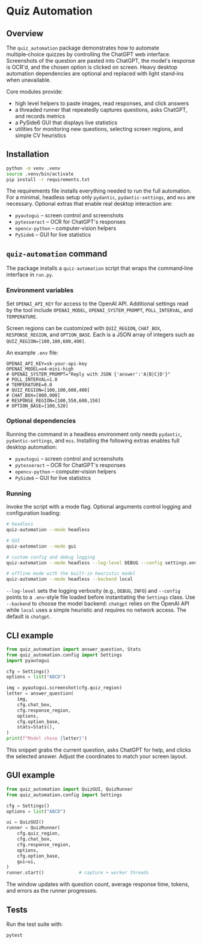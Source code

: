# Quiz Automation

## Overview
The `quiz_automation` package demonstrates how to automate multiple‑choice quizzes by controlling the ChatGPT web interface.  Screenshots of the question are pasted into ChatGPT, the model's response is OCR'd, and the chosen option is clicked on screen.  Heavy desktop automation dependencies are optional and replaced with light stand‑ins when unavailable.

Core modules provide:
- high level helpers to paste images, read responses, and click answers
- a threaded runner that repeatedly captures questions, asks ChatGPT, and records metrics
- a PySide6 GUI that displays live statistics
- utilities for monitoring new questions, selecting screen regions, and simple CV heuristics

## Installation
```bash
python -m venv .venv
source .venv/bin/activate
pip install -r requirements.txt
```
The requirements file installs everything needed to run the full automation.  For a minimal, headless setup only `pydantic`, `pydantic-settings`, and `mss` are necessary.  Optional extras that enable real desktop interaction are:

* `pyautogui` – screen control and screenshots
* `pytesseract` – OCR for ChatGPT's responses
* `opencv-python` – computer‑vision helpers
* `PySide6` – GUI for live statistics

## `quiz-automation` command
The package installs a `quiz-automation` script that wraps the command‑line interface in `run.py`.

### Environment variables
Set `OPENAI_API_KEY` for access to the OpenAI API.  Additional settings read by the tool include `OPENAI_MODEL`, `OPENAI_SYSTEM_PROMPT`, `POLL_INTERVAL`, and `TEMPERATURE`.

Screen regions can be customized with `QUIZ_REGION`, `CHAT_BOX`, `RESPONSE_REGION`, and `OPTION_BASE`. Each is a JSON array of integers such as `QUIZ_REGION=[100,100,600,400]`.

An example `.env` file:

```dotenv
OPENAI_API_KEY=sk-your-api-key
OPENAI_MODEL=o4-mini-high
# OPENAI_SYSTEM_PROMPT="Reply with JSON {'answer':'A|B|C|D'}"
# POLL_INTERVAL=1.0
# TEMPERATURE=0.0
# QUIZ_REGION=[100,100,600,400]
# CHAT_BOX=[800,900]
# RESPONSE_REGION=[100,550,600,150]
# OPTION_BASE=[100,520]
```

### Optional dependencies
Running the command in a headless environment only needs `pydantic`, `pydantic-settings`, and `mss`.  Installing the following extras enables full desktop automation:

* `pyautogui` – screen control and screenshots
* `pytesseract` – OCR for ChatGPT's responses
* `opencv-python` – computer‑vision helpers
* `PySide6` – GUI for live statistics

### Running
Invoke the script with a mode flag. Optional arguments control logging and
configuration loading:

```bash
# headless
quiz-automation --mode headless

# GUI
quiz-automation --mode gui

# custom config and debug logging
quiz-automation --mode headless --log-level DEBUG --config settings.env

# offline mode with the built-in heuristic model
quiz-automation --mode headless --backend local
```

`--log-level` sets the logging verbosity (e.g., ``DEBUG``, ``INFO``) and
`--config` points to a ``.env``-style file loaded before instantiating the
``Settings`` class. Use ``--backend`` to choose the model backend: ``chatgpt``
relies on the OpenAI API while ``local`` uses a simple heuristic and requires
no network access. The default is ``chatgpt``.

## CLI example
```python
from quiz_automation import answer_question, Stats
from quiz_automation.config import Settings
import pyautogui

cfg = Settings()
options = list("ABCD")

img = pyautogui.screenshot(cfg.quiz_region)
letter = answer_question(
    img,
    cfg.chat_box,
    cfg.response_region,
    options,
    cfg.option_base,
    stats=Stats(),
)
print(f"Model chose {letter}")
```
This snippet grabs the current question, asks ChatGPT for help, and clicks the selected answer.  Adjust the coordinates to match your screen layout.

## GUI example
```python
from quiz_automation import QuizGUI, QuizRunner
from quiz_automation.config import Settings

cfg = Settings()
options = list("ABCD")

ui = QuizGUI()
runner = QuizRunner(
    cfg.quiz_region,
    cfg.chat_box,
    cfg.response_region,
    options,
    cfg.option_base,
    gui=ui,
)
runner.start()             # capture + worker threads
```
The window updates with question count, average response time, tokens, and errors as the runner progresses.

## Tests
Run the test suite with:
```bash
pytest
```

